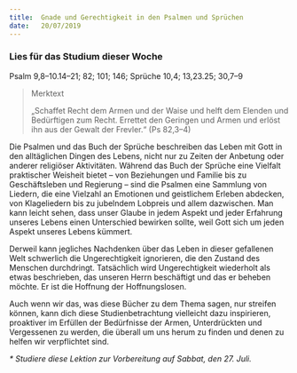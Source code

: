 ```yaml
---
title:  Gnade und Gerechtigkeit in den Psalmen und Sprüchen
date:   20/07/2019
---
```


### Lies für das Studium dieser Woche
Psalm 9,8–10.14–21; 82; 101; 146; Sprüche 10,4; 13,23.25; 30,7–9

> <p>Merktext</p>
> „Schaffet Recht dem Armen und der Waise und helft dem Elenden und Bedürftigen zum Recht. Errettet den Geringen und Armen und erlöst ihn aus der Gewalt der Frevler.“ (Ps 82,3–4)

Die Psalmen und das Buch der Sprüche beschreiben das Leben mit Gott in den alltäglichen Dingen des Lebens, nicht nur zu Zeiten der Anbetung oder anderer religiöser Aktivitäten. Während das Buch der Sprüche eine Vielfalt praktischer Weisheit bietet – von Beziehungen und Familie bis zu Geschäftsleben und Regierung – sind die Psalmen eine Sammlung von Liedern, die eine Vielzahl an Emotionen und geistlichem Erleben abdecken, von Klageliedern bis zu jubelndem Lobpreis und allem dazwischen. Man kann leicht sehen, dass unser Glaube in jedem Aspekt und jeder Erfahrung unseres Lebens einen Unterschied bewirken sollte, weil Gott sich um jeden Aspekt unseres Lebens kümmert.

Derweil kann jegliches Nachdenken über das Leben in dieser gefallenen Welt schwerlich die Ungerechtigkeit ignorieren, die den Zustand des Menschen durchdringt. Tatsächlich wird Ungerechtigkeit wiederholt als etwas beschrieben, das unseren Herrn beschäftigt und das er beheben möchte. Er ist die Hoffnung der Hoffnungslosen.

Auch wenn wir das, was diese Bücher zu dem Thema sagen, nur streifen können, kann dich diese Studienbetrachtung vielleicht dazu inspirieren, proaktiver im Erfüllen der Bedürfnisse der Armen, Unterdrückten und Vergessenen zu werden, die überall um uns herum zu finden und denen zu helfen wir verpflichtet sind.

_* Studiere diese Lektion zur Vorbereitung auf Sabbat, den 27. Juli._
